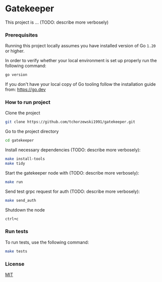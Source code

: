 # Gatekeeper

This project is ... (TODO: describe more verbosely)

### Prerequisites

Running this project locally assumes you have installed version of Go `1.20` or higher.

In order to verify whether your local environment is set up properly run the following command:

```bash
go version
```

If you don't have your local copy of Go tooling follow the installation guide from: https://go.dev

### How to run project

Clone the project

```bash
git clone https://github.com/tchorzewski1991/gatekeeper.git
```

Go to the project directory

```bash
cd gatekeeper
```

Install necessary dependencies (TODO: describe more verbosely):

```bash
make install-tools
make tidy
```

Start the gatekeeper node with (TODO: describe more verbosely):

```bash
make run
```

Send test grpc request for auth (TODO: describe more verbosely):

```bash
make send_auth
```

Shutdown the node

```bash
ctrl+c
```

### Run tests

To run tests, use the following command:

```bash
make tests
```

### License

[MIT](https://choosealicense.com/licenses/mit/)
